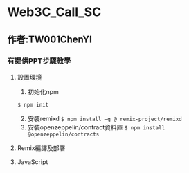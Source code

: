 # Web3C_Call_SC
## 作者:TW001ChenYI
### 有提供PPT步驟教學

1. 設置環境
    1. 初始化npm
    ```
    $ npm init
    ```
    2. 安裝remixd
    ```$ npm install –g @ remix-project/remixd```
    3. 安裝openzeppelin/contract資料庫
    ```$ npm install @openzeppelin/contracts```

2. Remix編譯及部署
3. JavaScript